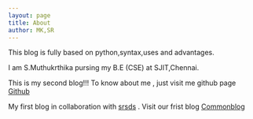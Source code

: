 ```yaml
---
layout: page
title: About
author: MK,SR
---
```


This blog is fully based on python,syntax,uses and advantages.

I am S.Muthukrthika pursing my B.E (CSE) at SJIT,Chennai.

This is my second blog!!! To know about me , just visit me github page [Github](https://mkrthika.github.io/krthika.github.io/)

My first blog in collaboration with [srsds](http://srsds.github.io) . Visit our frist blog [Commonblog](https://slrthika.github.io/blog/)
